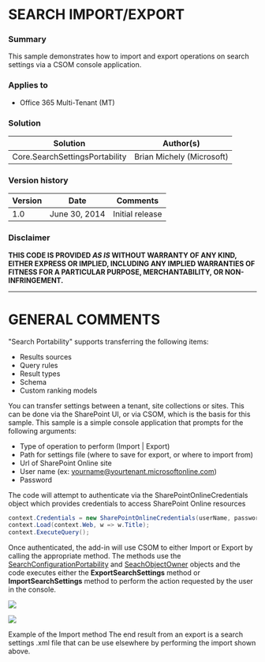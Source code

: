 # SEARCH IMPORT/EXPORT #

### Summary ###
This sample demonstrates how to import and export operations on search settings via a CSOM console application.

### Applies to ###
-  Office 365 Multi-Tenant (MT)


### Solution ###
Solution | Author(s)
---------|----------
Core.SearchSettingsPortability | Brian Michely (Microsoft)

### Version history ###
Version  | Date | Comments
---------| -----| --------
1.0  | June 30, 2014 | Initial release

### Disclaimer ###
**THIS CODE IS PROVIDED *AS IS* WITHOUT WARRANTY OF ANY KIND, EITHER EXPRESS OR IMPLIED, INCLUDING ANY IMPLIED WARRANTIES OF FITNESS FOR A PARTICULAR PURPOSE, MERCHANTABILITY, OR NON-INFRINGEMENT.**


----------

# GENERAL COMMENTS #
"Search Portability" supports transferring the following items:
- Results sources
- Query rules
- Result types
- Schema
- Custom ranking models

You can transfer settings between a tenant, site collections or sites. This can be done via the SharePoint UI, or via CSOM, which is the basis for this sample. This sample is a simple console application that prompts for the following arguments:
- Type of operation to perform (Import | Export)
- Path for settings file (where to save for export, or where to import from)
- Url of SharePoint Online site
- User name (ex: yourname@yourtenant.microsoftonline.com)
- Password

The code will attempt to authenticate via the SharePointOnlineCredentials object which provides credentials to access SharePoint Online resources

```C#
context.Credentials = new SharePointOnlineCredentials(userName, password);
context.Load(context.Web, w => w.Title);
context.ExecuteQuery();
```

Once authenticated, the add-in will use CSOM to either Import or Export by calling the appropriate method. The methods use the [SearchConfigurationPortability](http://msdn.microsoft.com/en-us/library/office/microsoft.sharepoint.client.search.portability.searchconfigurationportability(v=office.15).aspx) and [SeachObjectOwner](http://msdn.microsoft.com/en-us/library/office/microsoft.office.server.search.administration.searchobjectowner(v=office.15).aspx) objects and the code executes either the **ExportSearchSettings** method or **ImportSearchSettings** method to perform the action requested by the user in the console.

![](http://i.imgur.com/UgjWZi2.png)

![](http://i.imgur.com/KguZrmy.png)

Example of the Import method
The end result from an export is a search settings .xml file that can be use elsewhere by performing the import shown above.


